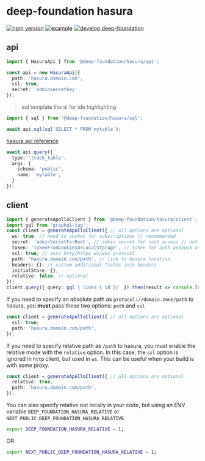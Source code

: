 # deep-foundation hasura

[![npm version](https://badge.fury.io/js/%40deep-foundation%2Fhasura.svg)](https://badge.fury.io/js/%40deep-foundation%2Fhasura) [![example](https://badgen.net/badge/example/gh-pages/gray)](https://deep-foundation.github.io/hasura/) [![develop deep-foundation](https://badgen.net/badge/develop/deep-foundation)](https://github.com/deep-foundation/dev)

## api

```ts
import { HasuraApi } from '@deep-foundation/hasura/api';

const api = new HasuraApi({
  path: 'hasura.domain.com',
  ssl: true,
  secret: 'adminsecretkey'
});
```

> sql template literal for ide highlighting
```ts
import { sql } from '@deep-foundation/hasura/sql';

await api.sql(sql`SELECT * FROM mytable`);
```

[hasura api reference](https://hasura.io/docs/1.0/graphql/core/api-reference/schema-metadata-api/index.html)
```ts
await api.query({
  type: 'track_table',
  args: {
    schema: 'public',
    name: 'mytable',
  }
});
```

## client
```ts
import { generateApolloClient } from '@deep-foundation/hasura/client';
import gql from 'graphql-tag';
const client = generateApolloClient({ // all options are optional
  ws: true, // need to socket for subscriptions // recommended
  secret: 'adminSecretForRoot', // admin secret for root access // not need when token exists
  token: 'tokenFromCookiesOrLocalStorage', // token for auth webhook auth // ignored when secret exists
  ssl: true; // auto http/https ws/wss protocol
  path: 'hasura.domain.com/path', // link to hasura location
  headers: {}, // custom additional fields into headers
  initialStore: {},
  relative: false, // optional
});
client.query({ query: gql`{ links { id }}` }).then(result => console.log(result))
```

If you need to specify an absolute path as `protocol://domain.zone/path` to hasura, you **must** pass these two options: `path` and `ssl`

```ts
const client = generateApolloClient({ // all options are optional
  ssl: true;
  path: 'hasura.domain.com/path',
});
```

If you need to specify relative path as `/path` to hasura, you must enable the relative mode with the `relative` option. In this case, the `ssl` option is ignored in `http` client, but used in `ws`. This can be useful when your build is with some proxy.

```ts
const client = generateApolloClient({ // all options are optional
  relative: true,
  path: 'hasura.domain.com/path',
});
```

You can also specify relative not locally in your code, but using an ENV variable `DEEP_FOUNDATION_HASURA_RELATIVE` or `NEXT_PUBLIC_DEEP_FOUNDATION_HASURA_RELATIVE`.

```sh
export DEEP_FOUNDATION_HASURA_RELATIVE = 1;
```
OR
```sh
export NEXT_PUBLIC_DEEP_FOUNDATION_HASURA_RELATIVE = 1;
```

